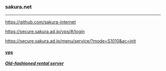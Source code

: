 ### sakura.net
---
https://github.com/sakura-internet

https://secure.sakura.ad.jp/vps/#/login

https://secure.sakura.ad.jp/menu/service/?mode=S1010&ac=init

#### [vps](https://github.com/takagotch/vps)

##### [Old-fashioned rental server](https://www.sakura.ne.jp/)


```
```

```
```

```
```


